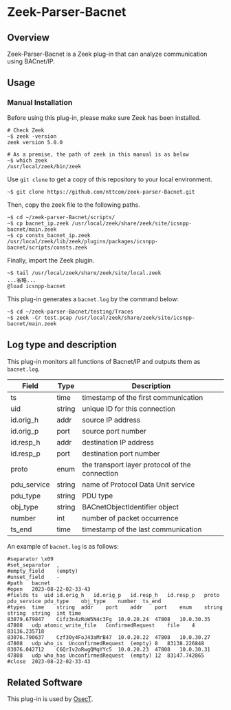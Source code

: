 # Zeek-Parser-Bacnet

## Overview

Zeek-Parser-Bacnet is a Zeek plug-in that can analyze communication using BACnet/IP.

## Usage

### Manual Installation

Before using this plug-in, please make sure Zeek has been installed.

````
# Check Zeek
~$ zeek -version
zeek version 5.0.0

# As a premise, the path of zeek in this manual is as below
~$ which zeek
/usr/local/zeek/bin/zeek
````

Use `git clone` to get a copy of this repository to your local environment.
```
~$ git clone https://github.com/nttcom/zeek-parser-Bacnet.git
```

Then, copy the zeek file to the following paths.
```
~$ cd ~/zeek-parser-Bacnet/scripts/
~$ cp bacnet_ip.zeek /usr/local/zeek/share/zeek/site/icsnpp-bacnet/main.zeek
~$ cp consts_bacnet_ip.zeek /usr/local/zeek/lib/zeek/plugins/packages/icsnpp-bacnet/scripts/consts.zeek
```

Finally, import the Zeek plugin.
```
~$ tail /usr/local/zeek/share/zeek/site/local.zeek
...省略...
@load icsnpp-bacnet
```

This plug-in generates a `bacnet.log` by the command below:
```
~$ cd ~/zeek-parser-Bacnet/testing/Traces
~$ zeek -Cr test.pcap /usr/local/zeek/share/zeek/site/icsnpp-bacnet/main.zeek
```

## Log type and description
This plug-in monitors all functions of Bacnet/IP and outputs them as `bacnet.log`.

| Field | Type | Description |
| --- | --- | --- |
| ts | time | timestamp of the first communication |
| uid | string | unique ID for this connection |
| id.orig_h | addr | source IP address |
| id.orig_p | port | source port number |
| id.resp_h | addr | destination IP address  |
| id.resp_p | port | destination port number   |
| proto | enum | the transport layer protocol of the connection |
| pdu_service | string | name of Protocol Data Unit service |
| pdu_type | string | PDU type |
| obj_type | string | BACnetObjectIdentifier object |
| number | int | number of packet occurrence |
| ts_end | time | timestamp of the last communication |

An example of `bacnet.log` is as follows:
```
#separator \x09
#set_separator	,
#empty_field	(empty)
#unset_field	-
#path	bacnet
#open	2023-08-22-02-33-43
#fields	ts	uid	id.orig_h	id.orig_p	id.resp_h	id.resp_p	proto	pdu_service	pdu_type	obj_type	number	ts_end
#types	time	string	addr	port	addr	port	enum	string	string	string	int	time
83079.679847	Cifz3n4zRoW5N4c3Fg	10.0.20.24	47808	10.0.30.35	47808	udp	atomic_write_file	ConfirmedRequest	file	4	83136.235718
83076.790637	Czf30y4FoJ43aMrB47	10.0.20.22	47808	10.0.30.27	47808	udp	who_is	UnconfirmedRequest	(empty)	8	83138.226848
83076.042712	C6QrIv2oRwgQMqYYc5	10.0.20.23	47808	10.0.30.31	47808	udp	who_has	UnconfirmedRequest	(empty)	12	83147.742865
#close	2023-08-22-02-33-43
```

## Related Software

This plug-in is used by [OsecT](https://github.com/nttcom/OsecT).
